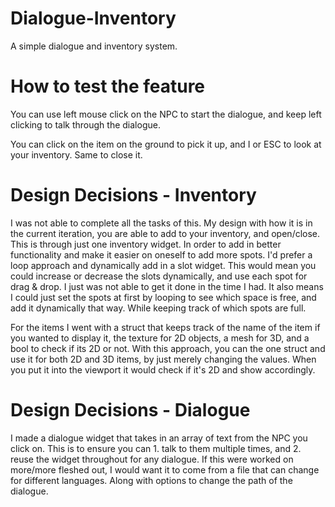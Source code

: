 # Dialogue-Inventory
A simple dialogue and inventory system.

# How to test the feature
You can use left mouse click on the NPC to start the dialogue, and keep left clicking to talk through the dialogue.

You can click on the item on the ground to pick it up, and I or ESC to look at your inventory. Same to close it.

# Design Decisions - Inventory
I was not able to complete all the tasks of this.
My design with how it is in the current iteration, you are able to add to your inventory, and open/close. This is through just one inventory widget.
In order to add in better functionality and make it easier on oneself to add more spots. I'd prefer a loop approach and dynamically add in a slot widget.
This would mean you could increase or decrease the slots dynamically, and use each spot for drag & drop. I just was not able to get it done in the time I had.
It also means I could just set the spots at first by looping to see which space is free, and add it dynamically that way. While keeping track of which spots are full.

For the items I went with a struct that keeps track of the name of the item if you wanted to display it, the texture for 2D objects, a mesh for 3D, and a bool to check if its 2D or not.
With this approach, you can the one struct and use it for both 2D and 3D items, by just merely changing the values. When you put it into the viewport it would check if it's 2D and show accordingly. 


# Design Decisions - Dialogue
I made a dialogue widget that takes in an array of text from the NPC you click on. 
This is to ensure you can 1. talk to them multiple times, and 2. reuse the widget throughout for any dialogue.
If this were worked on more/more fleshed out, I would want it to come from a file that can change for different languages.
Along with options to change the path of the dialogue. 